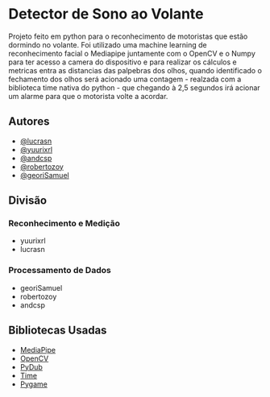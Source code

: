 # Detector de Sono ao Volante
Projeto feito em python para o reconhecimento de motoristas que estão dormindo no volante. Foi utilizado uma machine learning de reconhecimento facial o Mediapipe juntamente com o OpenCV e o Numpy para ter acesso a camera do dispositivo e para realizar os cálculos e metricas entra as distancias das palpebras dos olhos, quando identificado o fechamento dos olhos será acionado uma contagem - realzada com a biblioteca time nativa do python - que chegando à 2,5 segundos irá acionar um alarme para que o motorista volte a acordar.
## Autores
- [@lucrasn](https://github.com/lucrasn)
- [@yuurixrl](https://github.com/yuurixrl)
- [@andcsp](https://github.com/andcsp)
- [@robertozoy](https://github.com/robertozoy)
- [@georiSamuel](https://github.com/georiSamuel)

## Divisão
### Reconhecimento e Medição
- yuurixrl
- lucrasn
### Processamento de Dados
- georiSamuel
- robertozoy
- andcsp

## Bibliotecas Usadas

- [MediaPipe](https://ai.google.dev/edge/mediapipe/solutions/guide?hl=pt-br)
- [OpenCV](https://docs.opencv.org/4.x/d6/d00/tutorial_py_root.html)
- [PyDub](https://github.com/jiaaro/pydub)
- [Time](https://docs.python.org/pt-br/3/library/time.html)
- [Pygame](https://www.pygame.org/docs/)
